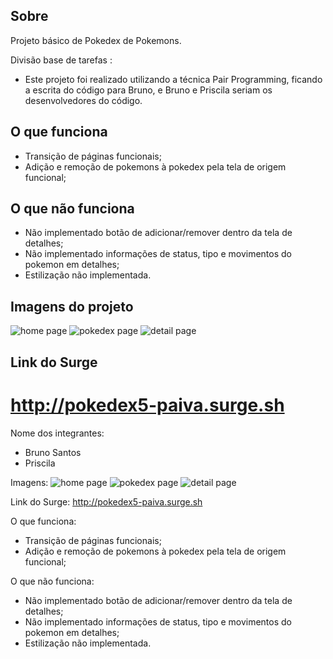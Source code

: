 ## Sobre

Projeto básico de Pokedex de Pokemons.

Divisão base de tarefas :

- Este projeto foi realizado utilizando a técnica Pair Programming, ficando a escrita do código para Bruno, e Bruno e Priscila seriam os desenvolvedores do código.

## O que funciona

- Transição de páginas funcionais;
- Adição e remoção de pokemons à pokedex pela tela de origem funcional;

## O que não funciona

- Não implementado botão de adicionar/remover dentro da tela de detalhes;
- Não implementado informações de status, tipo e movimentos do pokemon em detalhes;
- Estilização não implementada.

## Imagens do projeto
![home page](https://user-images.githubusercontent.com/81280346/122753802-25a68080-d269-11eb-943f-8e8719f5d4c4.png)
![pokedex page](https://user-images.githubusercontent.com/81280346/122753805-26d7ad80-d269-11eb-87dc-0e8be8c34305.png)
![detail page](https://user-images.githubusercontent.com/81280346/122753808-27704400-d269-11eb-92aa-9aacaa125279.png)

## Link do Surge

http://pokedex5-paiva.surge.sh
=======
Nome dos integrantes: 
- Bruno Santos
- Priscila

Imagens: 
![home page](https://user-images.githubusercontent.com/81280346/122753802-25a68080-d269-11eb-943f-8e8719f5d4c4.png)
![pokedex page](https://user-images.githubusercontent.com/81280346/122753805-26d7ad80-d269-11eb-87dc-0e8be8c34305.png)
![detail page](https://user-images.githubusercontent.com/81280346/122753808-27704400-d269-11eb-92aa-9aacaa125279.png)


Link do Surge: http://pokedex5-paiva.surge.sh

O que funciona:
- Transição de páginas funcionais;
- Adição e remoção de pokemons à pokedex pela tela de origem funcional;

O que não funciona: 
- Não implementado botão de adicionar/remover dentro da tela de detalhes;
- Não implementado informações de status, tipo e movimentos do pokemon em detalhes;
- Estilização não implementada.
